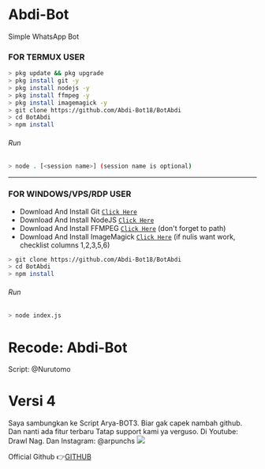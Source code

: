 # Abdi-Bot
Simple WhatsApp Bot

### FOR TERMUX USER
```bash
> pkg update && pkg upgrade
> pkg install git -y
> pkg install nodejs -y
> pkg install ffmpeg -y
> pkg install imagemagick -y
> git clone https://github.com/Abdi-Bot18/BotAbdi
> cd BotAbdi
> npm install
```
###### Run
```bash
> node . [<session name>] (session name is optional)
```

---------

### FOR WINDOWS/VPS/RDP USER
* Download And Install Git [`Click Here`](https://git-scm.com/downloads) <br>
* Download And Install NodeJS [`Click Here`](https://nodejs.org/en/download) <br>
* Download And Install FFMPEG [`Click Here`](https://ffmpeg.org/download.html) (don't forget to path) 
* Download And Install ImageMagick [`Click Here`](https://imagemagick.org/script/download.php) (if nulis want work,  checklist columns 1,2,3,5,6) 
```bash
> git clone https://github.com/Abdi-Bot18/BotAbdi
> cd BotAbdi
> npm install
```
###### Run
```bash
> node index.js
```

# Recode: Abdi-Bot
Script: @Nurutomo

# Versi 4
Saya sambungkan ke Script Arya-BOT3. Biar gak capek nambah github. Dan nanti ada fitur terbaru
Tatap support kami ya verguso. Di Youtube: Drawl Nag. Dan Instagram: @arpunchs
<img src="https://raw.githubusercontent.com/TheDudeThatCode/TheDudeThatCode/master/Assets/Mario_Gameplay.gif"/>

</p>

</p>

Official Github 👉[GITHUB](https://github.com/Abdi-Bot18)
